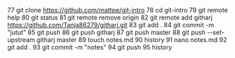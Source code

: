    77  git clone https://github.com/mattpe/git-intro
   78  cd git-intro
   79  git remote help
   80  git status
   81  git remote remove origin
   82  git remote add githarj https://github.com/Tanja86279/githarj.git
   83  git add .
   84  git commit -m "jutut"
   85  git push
   86  git push githarj
   87  git push master
   88  git push --set-upstream githarj master
   89  touch notes.md
   90  history
   91  nano notes.md
   92  git add .
   93  git commit -m "notes"
   94  git push
   95  history